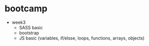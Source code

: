 # bootcamp
- week3
    - SASS basic
    - bootstrap
    - JS basic (variables, if/elsse, loops, functions, arrays, objects)

